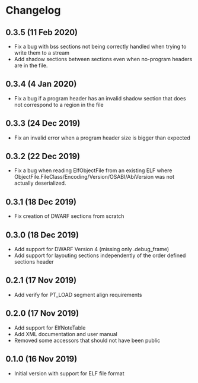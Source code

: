 # Changelog

## 0.3.5 (11 Feb 2020)
- Fix a bug with bss sections not being correctly handled when trying to write them to a stream
- Add shadow sections between sections even when no-program headers are in the file.

## 0.3.4 (4 Jan 2020)
- Fix a bug if a program header has an invalid shadow section that does not correspond to a region in the file

## 0.3.3 (24 Dec 2019)
- Fix an invalid error when a program header size is bigger than expected

## 0.3.2 (22 Dec 2019)
- Fix a bug when reading ElfObjectFile from an existing ELF where ObjectFile.FileClass/Encoding/Version/OSABI/AbiVersion was not actually deserialized.

## 0.3.1 (18 Dec 2019)
- Fix creation of DWARF sections from scratch

## 0.3.0 (18 Dec 2019)
- Add support for DWARF Version 4 (missing only .debug_frame)
- Add support for layouting sections independently of the order defined sections header

## 0.2.1 (17 Nov 2019)
- Add verify for PT_LOAD segment align requirements

## 0.2.0 (17 Nov 2019)
- Add support for ElfNoteTable
- Add XML documentation and user manual
- Removed some accessors that should not have been public

## 0.1.0 (16 Nov 2019)
- Initial version with support for ELF file format